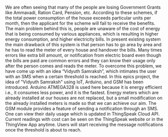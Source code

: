 We are often seeing that many of the people are losing Government Grants like 
Ammavadi, Ration Card, Pension, etc. According to these schemes, if the total power 
consumption of the house exceeds particular units per month, then the applicant for 
the scheme will fail to receive the benefits. The main problem behind this is, people are 
unaware of the cost of energy that is being consumed by various appliances, which is 
resulting in higher energy consumption, and higher electricity bills. In present existing 
system the main drawback of this system is that person has to go area by area and he 
has to read the meter of every house and handover the bills. Many times errors like 
extra bill amount, or notification from electric board even though the bills are paid are 
common errors and they can know their usage only after the person comes and reads
the meter. To overcome this problem, we have come up with an idea “Vidyuth 
Samraksh”, which intimates the user with an SMS when a certain threshold is reached.
In this epics project, the idea of "Vidyuth Samraksh" using IoT, Arduino, and GSM has 
been introduced. Arduino ATMEGA328 is used here because it is energy efficient i.e., it 
consumes less power, and it is the fastest. Energy meters which are already installed at 
our houses are not replaced, but a small modification on the already installed meters is 
made so that we can achieve our aim. The GSM module provides a feature of sending a 
notification through an SMS. One can view their daily usage which is updated in 
ThingSpeak Cloud API. Current readings with cost can be seen on the ThingSpeak 
website or in the ThingView App anytime. Users will start receiving the message 
notifications once the threshold is about to reach.